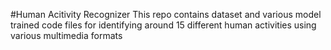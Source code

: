 #Human Acitivity Recognizer
This repo contains dataset and various model trained code files for identifying around 15 different human activities using various multimedia formats
